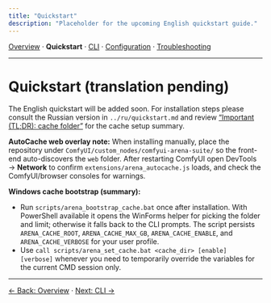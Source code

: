 ```yaml
---
title: "Quickstart"
description: "Placeholder for the upcoming English quickstart guide."
---
```


[Overview](index.md) · **Quickstart** · [CLI](cli.md) · [Configuration](config.md) · [Troubleshooting](troubleshooting.md)

---

# Quickstart (translation pending)

The English quickstart will be added soon. For installation steps please consult the Russian version in `../ru/quickstart.md` and review [“Important (TL;DR): cache folder”](index.md#important-tldr-cache-folder) for the cache setup summary.

**AutoCache web overlay note:** When installing manually, place the repository under `ComfyUI/custom_nodes/comfyui-arena-suite/` so the front-end auto-discovers the `web` folder. After restarting ComfyUI open DevTools → **Network** to confirm `extensions/arena_autocache.js` loads, and check the ComfyUI/browser consoles for warnings.

**Windows cache bootstrap (summary):**
- Run `scripts/arena_bootstrap_cache.bat` once after installation. With PowerShell available it opens the WinForms helper for picking the folder and limit; otherwise it falls back to the CLI prompts. The script persists `ARENA_CACHE_ROOT`, `ARENA_CACHE_MAX_GB`, `ARENA_CACHE_ENABLE`, and `ARENA_CACHE_VERBOSE` for your user profile.
- Use `call scripts/arena_set_cache.bat <cache_dir> [enable] [verbose]` whenever you need to temporarily override the variables for the current CMD session only.

---

[← Back: Overview](index.md) · [Next: CLI →](cli.md)
